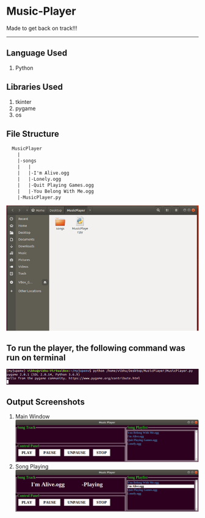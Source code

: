# Music-Player

Made to get back on track!!!

<hr>

## Language Used
1. Python


## Libraries Used
1. tkinter
2. pygame
3. os

## File Structure 
      MusicPlayer
        |
        |-songs
        |   |
        |   |-I'm Alive.ogg
        |   |-Lonely.ogg
        |   |-Quit Playing Games.ogg
        |   |-You Belong With Me.ogg
        |-MusicPlayer.py
![alt](https://github.com/vibhuti03/Music-Player/blob/main/Screenshots/MainFolder.png)

## To run the player, the following command was run on terminal
![alt](https://github.com/vibhuti03/Music-Player/blob/main/Screenshots/Terminal.png)

## Output Screenshots
1. Main Window
![alt](https://github.com/vibhuti03/Music-Player/blob/main/Screenshots/MusicPlayer.png)
3. Song Playing
![alt](https://github.com/vibhuti03/Music-Player/blob/main/Screenshots/SongPlaying.png)
